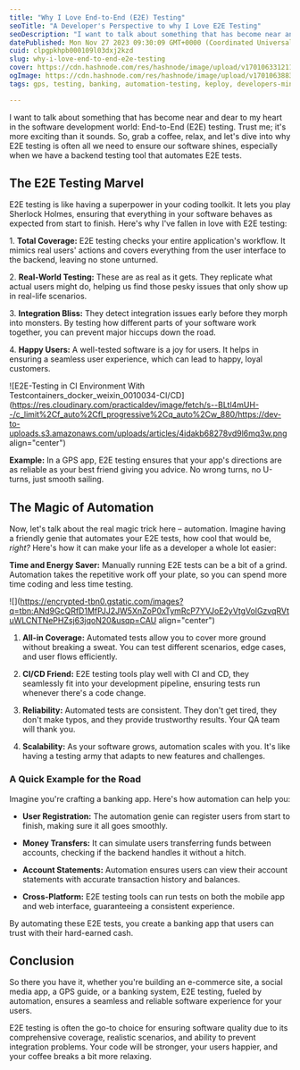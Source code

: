 ```yaml
---
title: "Why I Love End-to-End (E2E) Testing"
seoTitle: "A Developer's Perspective to why I Love E2E Testing"
seoDescription: "I want to talk about something that has become near and dear to my heart in the software development world: End-to-End (E2E) testing."
datePublished: Mon Nov 27 2023 09:30:09 GMT+0000 (Coordinated Universal Time)
cuid: clpgpkhpb000109l03dxj2kzd
slug: why-i-love-end-to-end-e2e-testing
cover: https://cdn.hashnode.com/res/hashnode/image/upload/v1701063312114/c71fcdd4-874c-44dc-b43b-1b9c68daf28e.png
ogImage: https://cdn.hashnode.com/res/hashnode/image/upload/v1701063883574/fff31127-065c-44bc-91b5-08cc0f82104d.png
tags: gps, testing, banking, automation-testing, keploy, developers-mindset

---
```


I want to talk about something that has become near and dear to my heart in the software development world: End-to-End (E2E) testing. Trust me; it's more exciting than it sounds. So, grab a coffee, relax, and let's dive into why E2E testing is often all we need to ensure our software shines, especially when we have a backend testing tool that automates E2E tests.

## **The E2E Testing Marvel**

E2E testing is like having a superpower in your coding toolkit. It lets you play Sherlock Holmes, ensuring that everything in your software behaves as expected from start to finish. Here's why I've fallen in love with E2E testing:

1\. **Total Coverage:** E2E testing checks your entire application's workflow. It mimics real users' actions and covers everything from the user interface to the backend, leaving no stone unturned.

2\. **Real-World Testing:** These are as real as it gets. They replicate what actual users might do, helping us find those pesky issues that only show up in real-life scenarios.

3\. **Integration Bliss:** They detect integration issues early before they morph into monsters. By testing how different parts of your software work together, you can prevent major hiccups down the road.

4\. **Happy Users:** A well-tested software is a joy for users. It helps in ensuring a seamless user experience, which can lead to happy, loyal customers.

![E2E-Testing in CI Environment With  Testcontainers_docker_weixin_0010034-CI/CD](https://res.cloudinary.com/practicaldev/image/fetch/s--BLtl4mUH--/c_limit%2Cf_auto%2Cfl_progressive%2Cq_auto%2Cw_880/https://dev-to-uploads.s3.amazonaws.com/uploads/articles/4idakb68278vd9l6mq3w.png align="center")

**Example:** In a GPS app, E2E testing ensures that your app's directions are as reliable as your best friend giving you advice. No wrong turns, no U-turns, just smooth sailing.

## **The Magic of Automation**

Now, let's talk about the real magic trick here – automation. Imagine having a friendly genie that automates your E2E tests, how cool that would be, *right?* Here's how it can make your life as a developer a whole lot easier:

**Time and Energy Saver:** Manually running E2E tests can be a bit of a grind. Automation takes the repetitive work off your plate, so you can spend more time coding and less time testing.

![](https://encrypted-tbn0.gstatic.com/images?q=tbn:ANd9GcQRfD1MfPJJ2JW5XnZoP0xTymRcP7YVJoE2yVtgVolGzvqRVtuWLCNTNePHZsj63jqoN20&usqp=CAU align="center")

1. **All-in Coverage:** Automated tests allow you to cover more ground without breaking a sweat. You can test different scenarios, edge cases, and user flows efficiently.
    
2. **CI/CD Friend:** E2E testing tools play well with CI and CD, they seamlessly fit into your development pipeline, ensuring tests run whenever there's a code change.
    
3. **Reliability:** Automated tests are consistent. They don't get tired, they don't make typos, and they provide trustworthy results. Your QA team will thank you.
    
4. **Scalability:** As your software grows, automation scales with you. It's like having a testing army that adapts to new features and challenges.
    

### **A Quick Example for the Road**

Imagine you're crafting a banking app. Here's how automation can help you:

* **User Registration:** The automation genie can register users from start to finish, making sure it all goes smoothly.
    
* **Money Transfers:** It can simulate users transferring funds between accounts, checking if the backend handles it without a hitch.
    
* **Account Statements:** Automation ensures users can view their account statements with accurate transaction history and balances.
    
* **Cross-Platform:** E2E testing tools can run tests on both the mobile app and web interface, guaranteeing a consistent experience.
    

By automating these E2E tests, you create a banking app that users can trust with their hard-earned cash.

## **Conclusion**

So there you have it, whether you're building an e-commerce site, a social media app, a GPS guide, or a banking system, E2E testing, fueled by automation, ensures a seamless and reliable software experience for your users.

E2E testing is often the go-to choice for ensuring software quality due to its comprehensive coverage, realistic scenarios, and ability to prevent integration problems. Your code will be stronger, your users happier, and your coffee breaks a bit more relaxing.